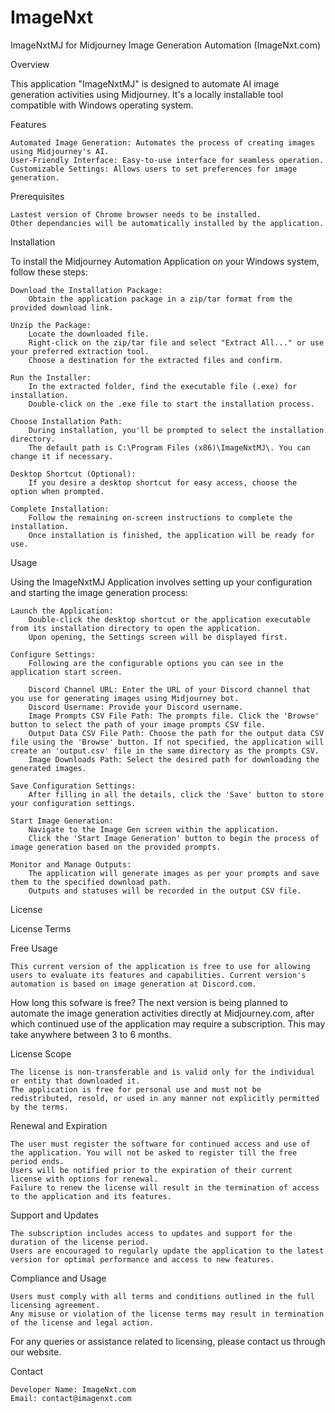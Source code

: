 # ImageNxt
ImageNxtMJ for Midjourney Image Generation Automation (ImageNxt.com)

Overview

This application "ImageNxtMJ" is designed to automate AI image generation activities using Midjourney. It's a locally installable tool compatible with Windows operating system. 


Features

    Automated Image Generation: Automates the process of creating images using Midjourney's AI.
    User-Friendly Interface: Easy-to-use interface for seamless operation.
    Customizable Settings: Allows users to set preferences for image generation.


Prerequisites

    Lastest version of Chrome browser needs to be installed.
	Other dependancies will be automatically installed by the application.


Installation

To install the Midjourney Automation Application on your Windows system, follow these steps:

    Download the Installation Package:
        Obtain the application package in a zip/tar format from the provided download link.

    Unzip the Package:
        Locate the downloaded file.
        Right-click on the zip/tar file and select "Extract All..." or use your preferred extraction tool.
        Choose a destination for the extracted files and confirm.

    Run the Installer:
        In the extracted folder, find the executable file (.exe) for installation.
        Double-click on the .exe file to start the installation process.

    Choose Installation Path:
        During installation, you'll be prompted to select the installation directory.
        The default path is C:\Program Files (x86)\ImageNxtMJ\. You can change it if necessary.

    Desktop Shortcut (Optional):
        If you desire a desktop shortcut for easy access, choose the option when prompted.

    Complete Installation:
        Follow the remaining on-screen instructions to complete the installation.
        Once installation is finished, the application will be ready for use.


Usage

Using the ImageNxtMJ Application involves setting up your configuration and starting the image generation process:

    Launch the Application:
        Double-click the desktop shortcut or the application executable from its installation directory to open the application.
        Upon opening, the Settings screen will be displayed first.

    Configure Settings:
		Following are the configurable options you can see in the application start screen.
	
        Discord Channel URL: Enter the URL of your Discord channel that you use for generating images using Midjourney bot.
        Discord Username: Provide your Discord username.
        Image Prompts CSV File Path: The prompts file. Click the 'Browse' button to select the path of your image prompts CSV file.
        Output Data CSV File Path: Choose the path for the output data CSV file using the 'Browse' button. If not specified, the application will create an 'output.csv' file in the same directory as the prompts CSV.
        Image Downloads Path: Select the desired path for downloading the generated images.

    Save Configuration Settings:
        After filling in all the details, click the 'Save' button to store your configuration settings.

    Start Image Generation:
        Navigate to the Image Gen screen within the application.
        Click the 'Start Image Generation' button to begin the process of image generation based on the provided prompts.

    Monitor and Manage Outputs:
        The application will generate images as per your prompts and save them to the specified download path.
        Outputs and statuses will be recorded in the output CSV file.


License

License Terms

Free Usage 

    This current version of the application is free to use for allowing users to evaluate its features and capabilities. Current version's automation is based on image generation at Discord.com.
    
How long this sofware is free?
	The next version is being planned to automate the image generation activities directly at Midjourney.com, after which continued use of the application may require a subscription. This may take anywhere between 3 to 6 months.

License Scope

    The license is non-transferable and is valid only for the individual or entity that downloaded it.
    The application is free for personal use and must not be redistributed, resold, or used in any manner not explicitly permitted by the terms.

Renewal and Expiration

    The user must register the software for continued access and use of the application. You will not be asked to register till the free period ends.
    Users will be notified prior to the expiration of their current license with options for renewal.
    Failure to renew the license will result in the termination of access to the application and its features.

Support and Updates

    The subscription includes access to updates and support for the duration of the license period.
    Users are encouraged to regularly update the application to the latest version for optimal performance and access to new features.

Compliance and Usage

    Users must comply with all terms and conditions outlined in the full licensing agreement.
    Any misuse or violation of the license terms may result in termination of the license and legal action.

For any queries or assistance related to licensing, please contact us through our website.


Contact

    Developer Name: ImageNxt.com
    Email: contact@imagenxt.com
    
    


